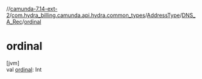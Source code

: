 //[camunda-7.14-ext-2](../../../../index.md)/[com.hydra_billing.camunda.api.hydra.common_types](../../index.md)/[AddressType](../index.md)/[DNS_A_Rec](index.md)/[ordinal](ordinal.md)

# ordinal

[jvm]\
val [ordinal](ordinal.md): Int
